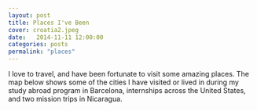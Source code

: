 ```yaml
---
layout: post
title: Places I've Been
cover: croatia2.jpeg
date:   2014-11-11 12:00:00
categories: posts
permalink: "places"
---
```

I love to travel, and have been fortunate to visit some amazing places. The map below shows some of the cities I have visited or lived in during my study abroad program in Barcelona, internships across the United States, and two mission trips in Nicaragua. 
<br />
<div id="gmap-dropdown" style="width: 600px; height: 400px"></div>
